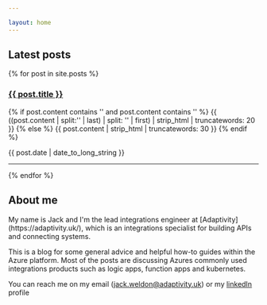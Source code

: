 ```yaml
--- 

layout: home
---
```

<h2>Latest posts </h2>
{% for post in site.posts %}
  <article>
    <h3>
      <a href="{{ post.url }}">
        {{ post.title }}
      </a>
    </h3>
    <p class="post-excerpt">
    {% if post.content contains '<!--excerpt.start-->' and post.content contains '<!--excerpt.end-->' %}
    	{{ ((post.content | split:'<!--excerpt.start-->' | last) | split: '<!--excerpt.end-->' | first) | strip_html | truncatewords: 20 }}
    {% else %}
    	{{ post.content | strip_html | truncatewords: 30 }}
        {% endif %}
        </p>
        <time datetime="{{ post.date | date: "%Y-%m-%d" }}">{{ post.date | date_to_long_string }}</time> 
  </article>
  <hr>
{% endfor %}

<h2>About me </h2>
My name is Jack and I'm the lead integrations engineer at [Adaptivity](https://adaptivity.uk/), which is an integrations specialist for building APIs and connecting systems.

This is a blog for some general advice and helpful how-to guides within the Azure platform. Most of the posts are discussing Azures commonly used integrations products such as logic apps, function apps and kubernetes. 

You can reach me on my email (jack.weldon@adaptivity.uk)
or my [linkedIn](https://www.linkedin.com/in/jackweldon/) profile 